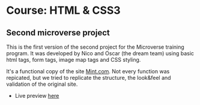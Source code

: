 # Course: HTML & CSS3
## Second microverse project

This is the first version of the second project for the Microverse training program.
It was developed by Nico and Oscar (the dream team) using basic html tags, form tags,
image map tags and CSS styling.

It's a functional copy of the site [Mint.com](https://accounts.intuit.com/signup.html?offering_id=Intuit.ifs.mint&namespace_id=50000026&redirect_url=https%3A%2F%2Fmint.intuit.com%2Foverview.event%3Futm_medium%3Ddirect%26cta%3Dhero_sign_up_free_ProspectWeb%26adobe_mc%3DMCMID%253D08497889761544046421391270368961118431%257CMCAID%253D2E930D15050307F2-400011802000029C%257CMCORGID%253D969430F0543F253D0A4C98C6%252540AdobeOrg%257CTS%253D1562794843%26ivid%3D538f0975-5631-4a09-93f2-0c8809828c71). Not every function was
repicated, but we tried to replicate the structure, the look&feel and validation of the
original site.

* Live preview [here](https://oscarnava.github.io/mint_login-clone/)
